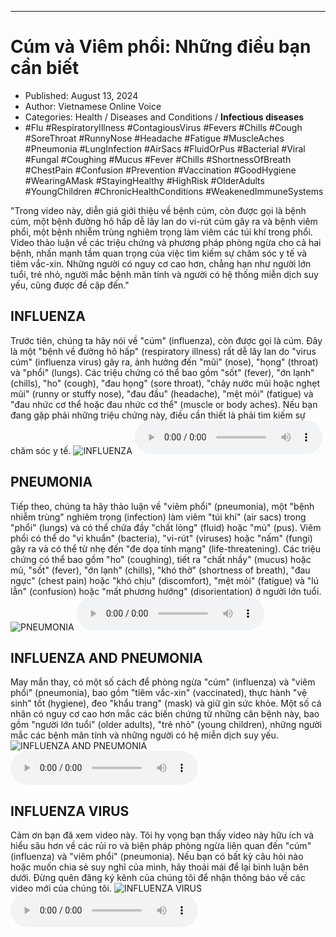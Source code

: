 
---

# Cúm và Viêm phổi: Những điều bạn cần biết

- Published: August 13, 2024
- Author: Vietnamese Online Voice
- Categories: Health / Diseases and Conditions / **Infectious diseases**
- #Flu #RespiratoryIllness #ContagiousVirus #Fevers #Chills #Cough #SoreThroat #RunnyNose #Headache #Fatigue #MuscleAches #Pneumonia #LungInfection #AirSacs #FluidOrPus #Bacterial #Viral #Fungal #Coughing #Mucus #Fever #Chills #ShortnessOfBreath #ChestPain #Confusion #Prevention #Vaccination #GoodHygiene #WearingAMask #StayingHealthy #HighRisk #OlderAdults #YoungChildren #ChronicHealthConditions #WeakenedImmuneSystems

"Trong video này, diễn giả giới thiệu về bệnh cúm, còn được gọi là bệnh cúm, một bệnh đường hô hấp dễ lây lan do vi-rút cúm gây ra và bệnh viêm phổi, một bệnh nhiễm trùng nghiêm trọng làm viêm các túi khí trong phổi. Video thảo luận về các triệu chứng và phương pháp phòng ngừa cho cả hai bệnh, nhấn mạnh tầm quan trọng của việc tìm kiếm sự chăm sóc y tế và tiêm vắc-xin. Những người có nguy cơ cao hơn, chẳng hạn như người lớn tuổi, trẻ nhỏ, người mắc bệnh mãn tính và người có hệ thống miễn dịch suy yếu, cũng được đề cập đến."


## INFLUENZA

Trước tiên, chúng ta hãy nói về "cúm" (influenza), còn được gọi là cúm. Đây là một "bệnh về đường hô hấp" (respiratory illness) rất dễ lây lan do "virus cúm" (influenza virus) gây ra, ảnh hưởng đến "mũi" (nose), "họng" (throat) và "phổi" (lungs). Các triệu chứng có thể bao gồm "sốt" (fever), "ớn lạnh" (chills), "ho" (cough), "đau họng" (sore throat), "chảy nước mũi hoặc nghẹt mũi" (runny or stuffy nose), "đau đầu" (headache), "mệt mỏi" (fatigue) và "đau nhức cơ thể hoặc đau nhức cơ thể" (muscle or body aches). Nếu bạn đang gặp phải những triệu chứng này, điều cần thiết là phải tìm kiếm sự chăm sóc y tế.
![INFLUENZA](https://http-archiver-apis-production-80.schnworks.com/storage/images/transitions/2024-08-13/transition--25087826129-Montserrat-Thin-7B1FA2.jpg)
<audio controls>
    <source src="https://http-archiver-apis-production-80.schnworks.com/storage/storage/audio/file-533365054.mp3" type="audio/mpeg">
</audio>



## PNEUMONIA

Tiếp theo, chúng ta hãy thảo luận về "viêm phổi" (pneumonia), một "bệnh nhiễm trùng" nghiêm trọng (infection) làm viêm "túi khí" (air sacs) trong "phổi" (lungs) và có thể chứa đầy "chất lỏng" (fluid) hoặc "mủ" (pus). Viêm phổi có thể do "vi khuẩn" (bacteria), "vi-rút" (viruses) hoặc "nấm" (fungi) gây ra và có thể từ nhẹ đến "đe dọa tính mạng" (life-threatening). Các triệu chứng có thể bao gồm "ho" (coughing), tiết ra "chất nhầy" (mucus) hoặc mủ, "sốt" (fever), "ớn lạnh" (chills), "khó thở" (shortness of breath), "đau ngực" (chest pain) hoặc "khó chịu" (discomfort), "mệt mỏi" (fatigue) và "lú lẫn" (confusion) hoặc "mất phương hướng" (disorientation) ở người lớn tuổi.
![PNEUMONIA](https://http-archiver-apis-production-80.schnworks.com/storage/images/transitions/2024-08-13/transition-28554487346-Montserrat-Black-673AB7.jpg)
<audio controls>
    <source src="https://http-archiver-apis-production-80.schnworks.com/storage/storage/audio/file-54475691661.mp3" type="audio/mpeg">
</audio>



## INFLUENZA AND PNEUMONIA

May mắn thay, có một số cách để phòng ngừa "cúm" (influenza) và "viêm phổi" (pneumonia), bao gồm "tiêm vắc-xin" (vaccinated), thực hành "vệ sinh" tốt (hygiene), đeo "khẩu trang" (mask) và giữ gìn sức khỏe. Một số cá nhân có nguy cơ cao hơn mắc các biến chứng từ những căn bệnh này, bao gồm "người lớn tuổi" (older adults), "trẻ nhỏ" (young children), những người mắc các bệnh mãn tính và những người có hệ miễn dịch suy yếu.
![INFLUENZA AND PNEUMONIA](https://http-archiver-apis-production-80.schnworks.com/storage/images/transitions/2024-08-13/transition-3554672598-Montserrat-Regular-4A148C.jpg)
<audio controls>
    <source src="https://http-archiver-apis-production-80.schnworks.com/storage/storage/audio/file-16386654591.mp3" type="audio/mpeg">
</audio>



## INFLUENZA VIRUS

Cảm ơn bạn đã xem video này. Tôi hy vọng bạn thấy video này hữu ích và hiểu sâu hơn về các rủi ro và biện pháp phòng ngừa liên quan đến "cúm" (influenza) và "viêm phổi" (pneumonia). Nếu bạn có bất kỳ câu hỏi nào hoặc muốn chia sẻ suy nghĩ của mình, hãy thoải mái để lại bình luận bên dưới. Đừng quên đăng ký kênh của chúng tôi để nhận thông báo về các video mới của chúng tôi.
![INFLUENZA VIRUS](https://http-archiver-apis-production-80.schnworks.com/storage/images/transitions/2024-08-13/transition-9625072537-Montserrat-SemiBold-303F9F.jpg)
<audio controls>
    <source src="https://http-archiver-apis-production-80.schnworks.com/storage/storage/audio/file-11281210122.mp3" type="audio/mpeg">
</audio>

